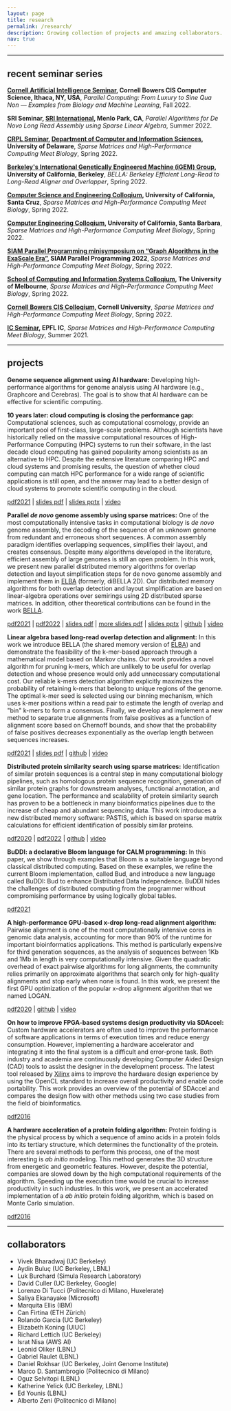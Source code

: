 ```yaml
---
layout: page
title: research
permalink: /research/
description: Growing collection of projects and amazing collaborators.
nav: true
---
```

___

## recent seminar series

**[Cornell Artificial Intelligence Seminar](https://www.cs.cornell.edu/content/parallel-computing-luxury-sine-qua-non-examples-biology-and-machine-learning), Cornell Bowers CIS Computer Science, Ithaca, NY, USA**, *Parallel Computing: From Luxury to Sine Qua Non — Examples from Biology and Machine Learning*, Fall 2022.

**SRI Seminar, [SRI International](https://sri.com/), Menlo Park, CA**, *Parallel Algorithms for De Novo Long Read Assembly using Sparse Linear Algebra*, Summer 2022.

**[CRPL Seminar](https://crpl.cis.udel.edu/), [Department of Computer and Information Sciences](https://www.cis.udel.edu/), University of Delaware**, *Sparse Matrices and High-Performance Computing Meet Biology*, Spring 2022.

**[Berkeley's International Genetically Engineered Machine (iGEM) Group](https://callink.berkeley.edu/organization/igematberkeley), University of California, Berkeley**, *BELLA: Berkeley Efficient Long-Read to Long-Read Aligner and Overlapper*, Spring 2022.

**[Computer Science and Engineering Colloqium](https://engineering.ucsc.edu/departments/computer-science-and-engineering), University of California, Santa Cruz**, *Sparse Matrices and High-Performance Computing Meet Biology*, Spring 2022.

**[Computer Engineering Colloqium](https://www.ece.ucsb.edu/events/all/2022/feb-16-wed-1000am-sparse-matrices-and-high-performance-computing-meet-biology), University of California, Santa Barbara**, *Sparse Matrices and High-Performance Computing Meet Biology*, Spring 2022.

**[SIAM Parallel Programming minisymposium on “Graph Algorithms in the ExaScale Era”](https://meetings.siam.org/sess/dsp_programsess.cfm?SESSIONCODE=73138), SIAM Parallel Programming 2022**, *Sparse Matrices and High-Performance Computing Meet Biology*, Spring 2022.

**[School of Computing and Information Systems Colloqium](https://memento.epfl.ch/event/ic-talk-sparse-matrices-and-high-performance-com-2/), The University of Melbourne**, *Sparse Matrices and High-Performance Computing Meet Biology*, Spring 2022.

**[Cornell Bowers CIS Colloqium](https://cis.cornell.edu/cornell-computing-information-science), Cornell University**, *Sparse Matrices and High-Performance Computing Meet Biology*, Spring 2022.

**[IC Seminar](https://memento.epfl.ch/event/ic-talk-sparse-matrices-and-high-performance-com-2/), EPFL IC**, *Sparse Matrices and High-Performance Computing Meet Biology*, Summer 2021.

___

## projects

**Genome sequence alignment using AI hardware:** Developing high-performance algorithms for genome analysis using AI hardware (e.g., Graphcore and Cerebras). The goal is to show that AI hardware can be effective for scientific computing.

**10 years later: cloud computing is closing the performance gap:** Computational sciences, such as computational cosmology, provide an important pool of first-class, large-scale problems. Although scientists have historically relied on the massive computational resources of High-Performance Computing (HPC) systems to run their software, in the last decade cloud computing has gained popularity among scientists as an alternative to HPC. Despite the extensive literature comparing HPC and cloud systems and promising results, the question of whether cloud computing can match HPC performance for a wide range of scientific applications is still open, and the answer may lead to a better design of cloud systems to promote scientific computing in the cloud.

[pdf2021](https://drive.google.com/file/d/1BmYea2f3svcwDNG2Qc3zj0JZIUY9PPyU/view?usp=sharing) \| [slides pdf](https://bit.ly/306PlZS) \| [slides pptx](https://bit.ly/3rgqTRF) \| [video](https://www.youtube.com/watch?v=B-SJkRlYSSc)

**Parallel *de novo* genome assembly using sparse matrices:** One of the most computationally intensive tasks in computational biology is *de novo* genome assembly, the decoding of the sequence of an unknown genome from redundant and erroneous short sequences. A common assembly paradigm identifies overlapping sequences, simplifies their layout, and creates consensus. Despite many algorithms developed in the literature, efficient assembly of large genomes is still an open problem. In this work, we present new parallel distributed memory algorithms for overlap detection and layout simplification steps for de novo genome assembly and implement them in [ELBA](https://github.com/PASSIONLab/ELBA) (formerly, diBELLA 2D). Our distributed memory algorithms for both overlap detection and layout simplification are based on linear-algebra operations over semirings using 2D distributed sparse matrices. In addition, other theoretical contributions can be found in the work [BELLA](https://www.biorxiv.org/content/10.1101/464420v5.full.pdf). 

[pdf2021](https://drive.google.com/file/d/1MNE96U3pL8TsbbVPJzW22Buo13LNY5hC/view?usp=sharing) \| [pdf2022](https://arxiv.org/pdf/2207.04350.pdf) \| [slides pdf](https://bit.ly/3beLtwh) \| [more slides pdf](https://drive.google.com/file/d/11D82QWCZO6G4aZnWK07hi0ZNS0_E1u1M/view?usp=sharing) \| [slides pptx](https://bit.ly/3sMcXPU) \| [github](https://github.com/PASSIONLab/ELBA) \| [video](https://www.youtube.com/watch?v=sKw-4Bvn86I)

**Linear algebra based long-read overlap detection and alignment:** In this work we introduce BELLA (the shared memory version of [ELBA](https://drive.google.com/file/d/1MNE96U3pL8TsbbVPJzW22Buo13LNY5hC/view?usp=sharing)) and demonstrate the feasibility of the k-mer-based approach through a mathematical model based on Markov chains. Our work provides a novel algorithm for pruning k-mers, which are unlikely to be useful for overlap detection and whose presence would only add unnecessary computational cost. Our reliable k-mers detection algorithm explicitly maximizes the probability of retaining k-mers that belong to unique regions of the genome. The optimal k-mer seed is selected using our binning mechanism, which uses k-mer positions within a read pair to estimate the length of overlap and "bin" k-mers to form a consensus. Finally, we develop and implement a new method to separate true alignments from false positives as a function of alignment score based on Chernoff bounds, and show that the probability of false positives decreases exponentially as the overlap length between sequences increases.

[pdf2021](https://drive.google.com/file/d/132i0RAKyIIWk_BEl1jpf9R_V5eVkKkxT/view) \| [slides pdf](https://drive.google.com/file/d/12f6SGveWHdK84LFpAPfJ05NsN3U1jxJT/view?usp=sharing) \| [github](https://github.com/PASSIONLab/BELLA) \| [video](https://player.vimeo.com/video/564790935)

**Distributed protein similarity search using sparse matrices:** Identification of similar protein sequences is a central step in many computational biology pipelines, such as homologous protein sequence recognition, generation of similar protein graphs for downstream analyses, functional annotation, and gene location. The performance and scalability of protein similarity search has proven to be a bottleneck in many bioinformatics pipelines due to the increase of cheap and abundant sequencing data. This work introduces a new distributed memory software: PASTIS, which is based on sparse matrix calculations for efficient identification of possibly similar proteins.

[pdf2020](https://arxiv.org/pdf/2009.14467.pdf) \| [pdf2022](https://drive.google.com/file/d/1JnGrxK75fhmvw0CPkftodgW6f1XY9nk6/view) \| [github](https://github.com/PASSIONLab/PASTIS) \| [video](https://www.youtube.com/watch?v=8C46RhPlJKg)

**BuDDI: a declarative Bloom language for CALM programming:** In this paper, we show through examples that Bloom is a suitable language beyond classical distributed computing. Based on these examples, we refine the current Bloom implementation, called Bud, and introduce a new language called BuDDI: Bud to enhance Distributed Data Independence. BuDDI hides the challenges of distributed computing from the programmer without compromising performance by using logically global tables.

[pdf2021](https://drive.google.com/file/d/19NnRRct_0myH5Yl7g8WhYBWVwrB60j0n/view?usp=sharing)

**A high-performance GPU-based x-drop long-read alignment algorithm:** Pairwise alignment is one of the most computationally intensive cores in genomic data analysis, accounting for more than 90% of the runtime for important bioinformatics applications. This method is particularly expensive for third generation sequences, as the analysis of sequences between 1Kb and 1Mb in length is very computationally intensive. Given the quadratic overhead of exact pairwise algorithms for long alignments, the community relies primarily on approximate algorithms that search only for high-quality alignments and stop early when none is found. In this work, we present the first GPU optimization of the popular x-drop alignment algorithm that we named LOGAN.

[pdf2020](https://arxiv.org/pdf/2002.05200.pdf) \| [github](https://github.com/albertozeni/LOGAN) \| [video](https://www.youtube.com/watch?v=m1PBeh9oC6E)

**On how to improve FPGA-based systems design productivity via SDAccel:** Custom hardware accelerators are often used to improve the performance of software applications in terms of execution times and reduce energy consumption. However, implementing a hardware accelerator and integrating it into the final system is a difficult and error-prone task. Both industry and academia are continuously developing Computer Aided Design (CAD) tools to assist the designer in the development process. The latest tool released by [Xilinx](https://www.xilinx.com/) aims to improve the hardware design experience by using the OpenCL standard to increase overall productivity and enable code portability. This work provides an overview of the potential of SDAccel and compares the design flow with other methods using two case studies from the field of bioinformatics.

[pdf2016](https://drive.google.com/file/d/1ThcZPJjMG-cnZRPTW1jgYgO_dNX_Iz49/view?usp=sharing)

**A hardware acceleration of a protein folding algorithm:** Protein folding is the physical process by which a sequence of amino acids in a protein folds into its tertiary structure, which determines the functionality of the protein.
There are several methods to perform this process, one of the most interesting is *ab initio* modeling. This method generates the 3D structure from energetic and geometric features.
However, despite the potential, companies are slowed down by the high computational requirements of the algorithm. Speeding up the execution time would be crucial to increase productivity in such industries.
In this work, we present an accelerated implementation of a *ab initio* protein folding algorithm, which is based on Monte Carlo simulation.

[pdf2016](https://drive.google.com/file/d/17-KlAbR8sEYMmSuumuIjyhs-tuyCqIWR/view?usp=sharing)

___

## collaborators

* Vivek Bharadwaj (UC Berkeley)
* Aydin Buluç (UC Berkeley, LBNL)
* Luk Burchard (Simula Research Laboratory)
* David Culler (UC Berkeley, Google)
* Lorenzo Di Tucci (Politecnico di Milano, Huxelerate)
* Saliya Ekanayake (Microsoft)
* Marquita Ellis (IBM)
* Can Firtina (ETH Zürich)
* Rolando Garcia (UC Berkeley)
* Elizabeth Koning (UIUC)
* Richard Lettich (UC Berkeley)
* Israt Nisa (AWS AI)
* Leonid Oliker (LBNL)
* Gabriel Raulet (LBNL)
* Daniel Rokhsar (UC Berkeley, Joint Genome Institute)
* Marco D. Santambrogio (Politecnico di Milano)
* Oguz Selvitopi (LBNL)
* Katherine Yelick (UC Berkeley, LBNL)
* Ed Younis (LBNL)
* Alberto Zeni (Politecnico di Milano)
